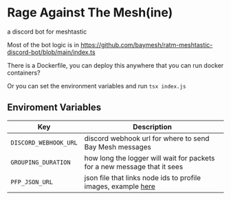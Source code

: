 # Rage Against The Mesh(ine)
a discord bot for meshtastic

Most of the bot logic is in https://github.com/baymesh/ratm-meshtastic-discord-bot/blob/main/index.ts

There is a Dockerfile, you can deploy this anywhere that you can run docker containers?

Or you can set the environment variables and run `tsx index.js`

## Enviroment Variables

| Key      | Description      |
| ------------- | ------------- |
|`DISCORD_WEBHOOK_URL`| discord webhook url for where to send Bay Mesh messages|
|`GROUPING_DURATION` | how long the logger will wait for packets for a new message that it sees|
|`PFP_JSON_URL` | json file that links node ids to profile images, example [here](https://raw.githubusercontent.com/baymesh/bot_pfp/refs/heads/main/baymesh_pfp.json)|

